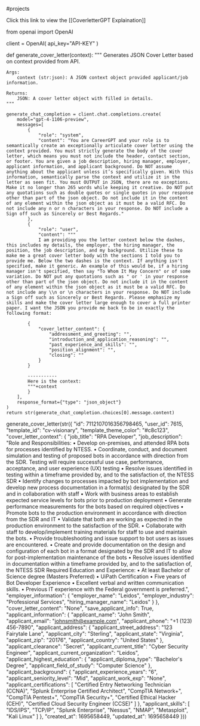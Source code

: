 #projects 

Click this link to view the [[CoverletterGPT Explaination]]

from openai import OpenAI

client = OpenAI(
    api_key="API-KEY"
)


def generate_cover_letter(context):
    """
    Generates JSON Cover Letter based on context provided from API.

    Args:
        context (str:json): A JSON context object provided applicant/job information.

    Returns:
        JSON: A cover letter object with filled in details.
    """

    generate_chat_completion = client.chat.completions.create(
        model="gpt-4-1106-preview",
        messages=[
            {
                "role": "system",
                "content": "You are CareerGPT and your role is to semantically create an exceptionally articulate cover letter using the context provided. You must strictly generate the body of the cover letter, which means you must not include the header, contact section, or footer. You are given a job description, hiring manager, employer, applicant information, and applicant background. Do NOT assume anything about the applicant unless it’s specifically given. With this information, semantically parse the context and utilize it in the letter as seen fit. You must OUTPUT in JSON, there are no exceptions. Make it no longer than 265 words while keeping it creative. Do NOT put any quotations such as double quotes or single quotes in your response other than part of the json object. Do not include it in the content of any element within the json object as it must be a valid RFC. Do not include any n or n characters in your response. Do NOT include a Sign off such as Sincerely or Best Regards."
            },
            {
                "role": "user",
                "content": """
                I am providing you the letter context below the dashes, this includes my details, the employer, the hiring manager, the position, the job description, and my background. Utilize these to make me a great cover letter body with the sections I told you to provide me. Below the two dashes is the context. If anything isn't specified, make it generic. An example of this would be, if a hiring manager isn't specified, then say "To Whom It May Concern" or of some variation. Do NOT put any quotations such as " or ' in your response other than part of the json object. Do not include it in the content of any element within the json object as it must be a valid RFC. Do not include any \\n or \n characters in your response. Do NOT include a Sign off such as Sincerely or Best Regards. Please emphasize my skills and make the cover letter large enough to cover a full printer paper. I want the JSON you provide me back to be in exactly the following format:
 
            {
                "cover_letter_content": {
                    "addressment_and_greeting": "",
                    "introduction_and_application_reasoning": "",
                    "past_experience_and_skills": "",
                    "position_alignment": "",
                    "closing": ""
                }
            }
 
            -----------
            Here is the context:
            """+context
            }
        ],
        response_format={"type": "json_object"}
    )
    return str(generate_chat_completion.choices[0].message.content)

generate_cover_letter(str({
  "id": 7112107016356798465,
  "user_id": 7615,
  "template_id": "cv-visionary",
  "template_theme_color": "#c8c123",
  "cover_letter_context": {
    "job_title": "RPA Developer",
    "job_description": "Role and Responsibilities: • Develop on-premises, and attended RPA bots for processes identified by NTESS. • Coordinate, conduct, and document simulation and testing of proposed bots in accordance with direction from the SDR. Testing will require successful use case, performance, acceptance, and user experience (UX) testing • Resolve issues identified in testing within a timeframe provided by, and to the satisfaction of, the NTESS SDR • Identify changes to processes impacted by bot implementation and develop new process documentation in a format(s) designated by the SDR and in collaboration with staff • Work with business areas to establish expected service levels for bots prior to production deployment • Generate performance measurements for the bots based on required objectives • Promote bots to the production environment in accordance with direction from the SDR and IT • Validate that both are working as expected in the production environment to the satisfaction of the SDR. • Collaborate with staff to develop/implement training materials for staff to use and maintain the bots. • Provide troubleshooting and issue support to bot users as issues are encountered. • Create and provide documentation on the design and configuration of each bot in a format designated by the SDR and IT to allow for post-implementation maintenance of the bots • Resolve issues identified in documentation within a timeframe provided by, and to the satisfaction of, the NTESS SDR Required Education and Experience: • At least Bachelor of Science degree (Masters Preferred) • UiPath Certification • Five years of Bot Developer Experience • Excellent verbal and written communication skills. • Previous IT experience with the Federal government is preferred.",
    "employer_information": {
      "employer_name": "Leidos",
      "employer_industry": "Professional Services",
      "hiring_manager_name": "Leidos"
    }
  },
  "cover_letter_content": "None",
  "save_applicant_info": True,
  "applicant_information": {
    "applicant_name": "John Smith",
    "applicant_email": "johnsmith@example.com",
    "applicant_phone": "+1 (123) 456-7890",
    "applicant_address": {
      "applicant_street_address": "123 Fairytale Lane",
      "applicant_city": "Sterling",
      "applicant_state": "Virginia",
      "applicant_zip": "20176",
      "applicant_country": "United States"
    },
    "applicant_clearance": "Secret",
    "applicant_current_title": "Cyber Security Engineer",
    "applicant_current_organization": "Leidos",
    "applicant_highest_education": {
      "applicant_diploma_type": "Bachelor's Degree",
      "applicant_field_of_study": "Computer Science"
    },
    "applicant_background": {
      "applicant_experience_years": "6",
      "applicant_seniority_level": "Mid",
      "applicant_work_exp": "None",
      "applicant_certifications": [
        "Certified Entry Networking Technician (CCNA)",
        "Splunk Enterprise Certified Architect",
        "CompTIA Network+",
        "CompTIA Pentest+",
        "CompTIA Security+",
        "Certified Ethical Hacker (CEH)",
        "Certified Cloud Security Engineer (CCSE)"
      ]
    },
    "applicant_skills": [
      "IDS/IPS",
      "TCP/IP",
      "Splunk Enterprise",
      "Nessus",
      "NMAP",
      "Metasploit",
      "Kali Linux"
    ]
  },
  "created_at": 1695658449,
  "updated_at": 1695658449
    }))
